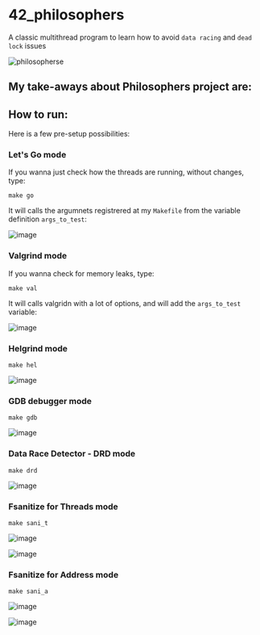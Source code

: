 # 42_philosophers
A classic multithread program to learn how to avoid `data racing` and `dead lock` issues

![philosopherse](https://github.com/user-attachments/assets/3a5e657f-80cf-4da6-accd-279d1fdc21da)


## My take-aways about Philosophers project are:

## How to run:
Here is a few pre-setup possibilities:
### Let's Go mode
If you wanna just check how the threads are running, without changes, type:

```
make go
```

It will calls the argumnets registrered at my `Makefile` from the variable definition `args_to_test`:

![image](https://github.com/user-attachments/assets/b9380e1f-1384-431f-a3c9-34180f994c23)

### Valgrind mode
If you wanna check for memory leaks, type:

```
make val
```
It will calls valgridn with a lot of options, and will add the `args_to_test` variable:

![image](https://github.com/user-attachments/assets/2d73b873-0beb-4ace-9253-37341ebbee0d)


### Helgrind mode

```
make hel
```

![image](https://github.com/user-attachments/assets/cf4ad510-b339-4273-ae92-52305e64845e)



### GDB debugger mode

```
make gdb
```

![image](https://github.com/user-attachments/assets/594ba913-2c9c-4bbf-ad7b-488fba1cfea0)

### Data Race Detector - DRD mode

```
make drd
```

![image](https://github.com/user-attachments/assets/80d365a4-a5a0-4efc-90ea-80634f69ee83)


### Fsanitize for Threads mode

```
make sani_t
```

![image](https://github.com/user-attachments/assets/36467921-6580-4b2e-ae18-b633e0e69d31)

![image](https://github.com/user-attachments/assets/d114d313-3fbe-408f-9c06-d464b94d55cd)


### Fsanitize for Address mode

```
make sani_a
```

![image](https://github.com/user-attachments/assets/7fa6f8f8-762d-408c-9710-f55be0b69701)

![image](https://github.com/user-attachments/assets/5bd4c671-e965-4e53-be60-458ee89abce8)



